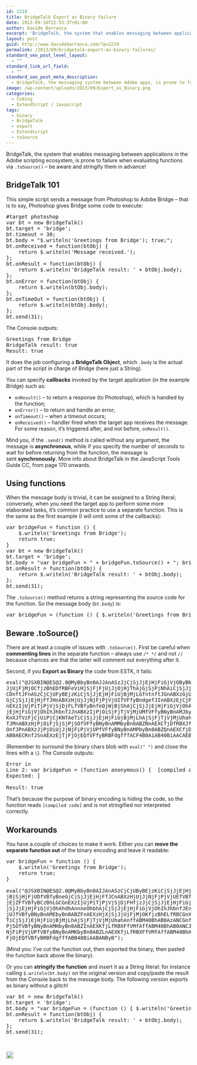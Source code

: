 ```yaml
---
id: 2219
title: BridgeTalk Export as Binary failure
date: 2013-09-16T22:53:37+01:00
author: Davide Barranca
excerpt: 'BridgeTalk, the system that enables messaging between applications in the Adobe scripting ecosystem, is prone to failure when evaluating functions via .toSource() - be aware and stringify them in advance!'
layout: post
guid: http://www.davidebarranca.com/?p=2219
permalink: /2013/09/bridgetalk-export-as-binary-failures/
standard_seo_post_level_layout:
  - ""
standard_link_url_field:
  - ""
standard_seo_post_meta_description:
  - BridgeTalk, the messaging system between Adobe apps, is prone to failure when evaluating functions via toSource(). Stringify them in advance
image: /wp-content/uploads/2013/09/Export_as_Binary.png
categories:
  - Coding
  - ExtendScript / Javascript
tags:
  - binary
  - BridgeTalk
  - export
  - Extendscript
  - toSource
---
```

<div class="pf-content">
  <p>
    BridgeTalk, the system that enables messaging between applications in the Adobe scripting ecosystem, is prone to failure when evaluating functions via <code>.toSource()</code> &#8211; be aware and stringify them in advance!
  </p>
  
  <h2>
    BridgeTalk 101
  </h2>
  
  <p>
    This simple script sends a message from Photoshop to Adobe Bridge &#8211; that is to say, Photoshop gives Bridge some code to execute:
  </p>
  
  <pre class="lang:default decode:true">#target photoshop
var bt = new BridgeTalk()
bt.target = 'bridge';
bt.timeout = 30;
bt.body = "$.writeln('Greetings from Bridge'); true;";
bt.onReceived = function(btObj) {
	return $.writeln('Message received.');
};
bt.onResult = function(btObj) {
	return $.writeln('BridgeTalk result: ' + btObj.body);
};
bt.onError = function(btObj) {
	return $.writeln(btObj.body);
};
bt.onTimeOut = function(btObj) {
	return $.writeln(btObj.body);
};
bt.send(31);</pre>
  
  <p>
    The Console outputs:
  </p>
  
  <pre class="lang:default highlight:0 decode:true ">Greetings from Bridge
BridgeTalk result: true
Result: true</pre>
  
  <p>
    It does the job configuring a <strong>BridgeTalk Object</strong>, which <code>.body</code> is the actual part of the script in charge of Bridge (here just a String).
  </p>
  
  <p>
    You can specify <strong>callbacks</strong> invoked by the target application (in the example Bridge) such as:
  </p>
  
  <ul>
    <li>
      <code>onResult()</code> &#8211; to return a response (to Photoshop), which is handled by the function;
    </li>
    <li>
      <code>onError()</code> &#8211; to return and handle an error;
    </li>
    <li>
      <code>onTimeout()</code> &#8211; when a timeout occurs;
    </li>
    <li>
      <code>onReceived()</code> &#8211; handler fired when the target app receives the message. For some reason, it&#8217;s triggered after, and not before, <code>onResult()</code>.
    </li>
  </ul>
  
  <p>
    Mind you, if the <code>.send()</code> method is called without any argument, the message is <strong>asynchronous</strong>, while if you specify the number of seconds to wait for before returning from the function, the message is sent <strong>synchronously</strong>. More info about BridgeTalk in the JavaScript Tools Guide CC, from page 170 onwards.
  </p>
  
  <h2>
    Using functions
  </h2>
  
  <p>
    When the message body is trivial, it can be assigned to a String literal; conversely, when you need the target app to perform some more elaborated tasks, it&#8217;s common practice to use a separate function. This is the same as the first example (I will omit some of the callbacks):
  </p>
  
  <pre class="lang:default decode:true">var bridgeFun = function () {
	$.writeln('Greetings from Bridge');
	return true;
}
var bt = new BridgeTalk()
bt.target = 'bridge';
bt.body = "var bridgeFun = " + bridgeFun.toSource() + "; bridgeFun();";
bt.onResult = function(btObj) {
	return $.writeln('BridgeTalk result: ' + btObj.body);
};
bt.send(31);</pre>
  
  <p>
    The <code>.toSource()</code> method returns a string representing the source code for the function. So the message body (<code>bt.body</code>) is:
  </p>
  
  <pre class="lang:default decode:true ">var bridgeFun = (function () { $.writeln('Greetings from Bridge'); return true; }); bridgeFun();</pre>
  
  <h2>
    Beware .toSource()
  </h2>
  
  <p>
    There are at least a couple of issues with <code>.toSource()</code>. First be careful when <strong>commenting lines</strong> in the separate function &#8211; always use <code>/* */</code> and not <code>//</code> because chances are that the latter will comment out everything after it.
  </p>
  
  <p>
    Second, if you <strong>Export as Binary</strong> the code from ESTK, it fails:
  </p>
  
  <pre class="lang:default decode:true ">eval("@JSXBIN@ES@2.0@MyBbyBn0AJJAnASzJjCjSjJjEjHjFiGjVjOByBNyBnAMAbyBn0ACJBnAEXzHjXjSj\
JjUjFjMjOCfjzBhEDfRBFeViHjSjFjFjUjJjOjHjThAjGjSjPjNhAiCjSjJjEjHjFffZCnAFct0DzAE\
CDnftJFnASzCjCjUFyBEjzKiCjSjJjEjHjFiUjBjMjLGfntnftJGnABXzGjUjBjSjHjFjUHfVFfyBne\
GjCjSjJjEjHjFfJHnABXzHjUjJjNjFjPjVjUIfVFfyBndgefJInABXzEjCjPjEjZJfVFfyBCzBhLKCK\
nEXzIjUjPiTjPjVjSjDjFLfVBfyBnfeQjWjBjShAjCjSjJjEjHjFiGjVjOhAhdhAnnneOhbhAjCjSjJ\
jEjHjFiGjVjOhIhJhbnfJJnABXzIjPjOiSjFjTjVjMjUMfVFfyBNyBnAMJbyBn0ABZKnAEXCfjDfRBC\
KnXJfVzFjCjUiPjCjKNfAeTiCjSjJjEjHjFiUjBjMjLhAjSjFjTjVjMjUhahAnffABN40BhAB0AECLn\
fJMnABXzHjPjOiFjSjSjPjSOfVFfyBNyBnAMMbyBn0ABZNnAEXCfjDfRBXJfVNfAffABN40BhAB0AEC\
OnfJPnABXzJjPjOiUjJjNjFiPjVjUPfVFfyBNyBnAMPbyBn0ABZQnAEXCfjDfRBXJfVNfAffABN40Bh\
AB0AECRnfJSnAEXzEjTjFjOjEQfVFfyBRBFdgfffACF4B0AiAB40BiAACAEByB");</pre>
  
  <p>
    (Remember to surround the binary chars blob with <code>eval(" ")</code> and close the lines with a <code>\</code>). The Console outputs:
  </p>
  
  <pre class="lang:default highlight:0 decode:true">Error in 
Line 2: var bridgeFun = (function anonymous() {  [compiled code] } ); bridgeFun();
Expected: ]

Result: true</pre>
  
  <p>
    That&#8217;s because the purpose of binary encoding is hiding the code, so the function reads <code>[compiled code]</code> and is not stringified nor interpreted correctly.
  </p>
  
  <h2>
    Workarounds
  </h2>
  
  <p>
    You have a couple of choices to make it work. Either you can <strong>move the separate function out</strong> of the binary encoding and leave it readable:
  </p>
  
  <pre class="lang:default decode:true">var bridgeFun = function () {
	$.writeln('Greetings from Bridge');
	return true;
}

eval("@JSXBIN@ES@2.0@MyBbyBn0AIJAnASzCjCjUByBEjzKiCjSjJjEjHjFiUjBjMjLCfntnftJBnABXzGjU\
jBjSjHjFjUDfVBfyBneGjCjSjJjEjHjFfJCnABXzHjUjJjNjFjPjVjUEfVBfyBndgefJDnABXzEjCjP\
jEjZFfVBfyBCzBhLGCGnEXzIjUjPiTjPjVjSjDjFHfjzJjCjSjJjEjHjFiGjVjOIfnfeQjWjBjShAjC\
jSjJjEjHjFiGjVjOhAhdhAnnneOhbhAjCjSjJjEjHjFiGjVjOhIhJhbnfJEnABXzIjPjOiSjFjTjVjM\
jUJfVBfyBNyBnAMEbyBn0ABZFnAEXzHjXjSjJjUjFjMjOKfjzBhELfRBCGnXFfVzFjCjUiPjCjKMfAe\
TiCjSjJjEjHjFiUjBjMjLhAjSjFjTjVjMjUhahAnffABM40BhAB0AzANCGnfJHnABXzHjPjOiFjSjSj\
PjSOfVBfyBNyBnAMHbyBn0ABZInAEXKfjLfRBXFfVMfAffABM40BhAB0ANCJnfJKnABXzJjPjOiUjJj\
NjFiPjVjUPfVBfyBNyBnAMKbyBn0ABZLnAEXKfjLfRBXFfVMfAffABM40BhAB0ANCMnfJNnAEXzEjTj\
FjOjEQfVBfyBRBFdgfffABB40BiAABANByB");</pre>
  
  <p>
    (Mind you: I&#8217;ve cut the function out, then exported the binary, then pasted the function back above the binary).
  </p>
  
  <p>
    Or you can <strong>stringify the function</strong> and insert it as a String literal: for instance calling <code>$.writeln(bt.body)</code> on the original version and copy/paste the result from the Console back to the message body. The following version exports as binary without a glitch!
  </p>
  
  <pre class="lang:default decode:true">var bt = new BridgeTalk()
bt.target = 'bridge';
bt.body = "var bridgeFun = (function () { $.writeln('Greetings from Bridge'); return true; }); bridgeFun();"
bt.onResult = function(btObj) {
	return $.writeln('BridgeTalk result: ' + btObj.body);
};
bt.send(31);</pre>
  
  <p>
    &nbsp;
  </p>
</div>

<!-- Share-Widget Button BEGIN --><a href="javascript:void(0);" myshare\_id="mys\_shareit" myshare\_url="http://localhost:8888/2013/09/bridgetalk-export-as-binary-failures/" myshare\_title="BridgeTalk Export as Binary failure" rel="nofollow" onclick=" return false;" style="text-decoration:none; color:#000000; font-size:11px; line-height:20px;"> 

<img src="http://localhost:8888/wp-content/plugins/share-widget/img/share-button-white-small.png" height="20" alt="Share" style="border:0" /> </a> <!-- Share-Widget Button END -->